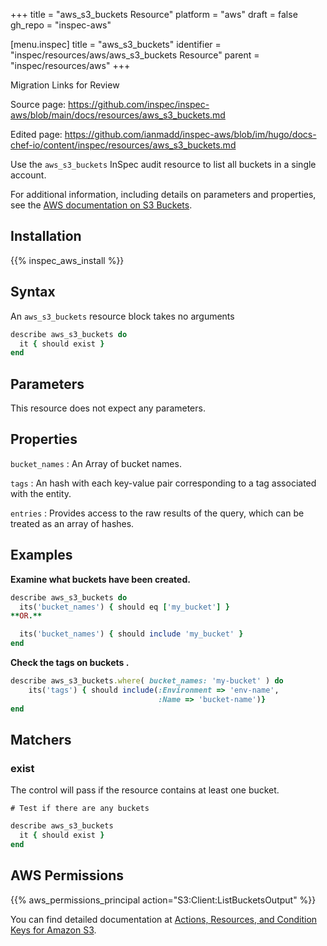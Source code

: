+++
title = "aws_s3_buckets Resource"
platform = "aws"
draft = false
gh_repo = "inspec-aws"

[menu.inspec]
title = "aws_s3_buckets"
identifier = "inspec/resources/aws/aws_s3_buckets Resource"
parent = "inspec/resources/aws"
+++

<div class="admonition-note">
<p class="admonition-note-title">Migration Links for Review</p>
<div class="admonition-note-text">
<p>Source page: <a href="https://github.com/inspec/inspec-aws/blob/main/docs/resources/aws_s3_buckets.md">https://github.com/inspec/inspec-aws/blob/main/docs/resources/aws_s3_buckets.md</a></p>
<p>Edited page: <a href="https://github.com/ianmadd/inspec-aws/blob/im/hugo/docs-chef-io/content/inspec/resources/aws_s3_buckets.md">https://github.com/ianmadd/inspec-aws/blob/im/hugo/docs-chef-io/content/inspec/resources/aws_s3_buckets.md</a></p>
</div>
</div>


Use the `aws_s3_buckets` InSpec audit resource to list all buckets in a single account.

For additional information, including details on parameters and properties, see the [AWS documentation on S3 Buckets](https://docs.aws.amazon.com/AmazonS3/latest/dev/UsingBucket.html).

## Installation

{{% inspec_aws_install %}}

## Syntax

An `aws_s3_buckets` resource block takes no arguments

```ruby
describe aws_s3_buckets do
  it { should exist }
end
```

## Parameters

This resource does not expect any parameters.

## Properties

`bucket_names`
: An Array of bucket names.

`tags`
: An hash with each key-value pair corresponding to a tag associated with the entity.

`entries`
: Provides access to the raw results of the query, which can be treated as an array of hashes.

## Examples

**Examine what buckets have been created.**

```ruby
describe aws_s3_buckets do
  its('bucket_names') { should eq ['my_bucket'] }
**OR.**

  its('bucket_names') { should include 'my_bucket' }
end
```

**Check the tags on buckets                .**

```ruby
describe aws_s3_buckets.where( bucket_names: 'my-bucket' ) do
    its('tags') { should include(:Environment => 'env-name',
                                 :Name => 'bucket-name')}
end
```

## Matchers

### exist

The control will pass if the resource contains at least one bucket.

    # Test if there are any buckets
```ruby
describe aws_s3_buckets
  it { should exist }
end
```

## AWS Permissions

{{% aws_permissions_principal action="S3:Client:ListBucketsOutput" %}}

You can find detailed documentation at [Actions, Resources, and Condition Keys for Amazon S3](https://docs.aws.amazon.com/IAM/latest/UserGuide/list_amazons3.html).
